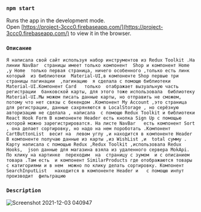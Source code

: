 
### `npm start`

Runs the app in the development mode.\
Open [https://project-3ccc0.firebaseapp.com/](https://project-3ccc0.firebaseapp.com/) to view it in the browser.



### `Oписание`

```Я написала свой сайт используя набор инструментов из Redux Toolkit .На линии NavBar  страницы имеет только компонент  Shop и компонент Home ,у Home  только первая страница, ничего особенного ,только есть линк который  из библиотеки  Material-UI,в компоненте Shop первые три  страницы пагинации  ,пагинацию  я сделала с помощю библиотеки Material-UI.Компонент Card   только  отабражает вызуальную часть регистрации  банковской карты, для этого тоже использовала  библиотеку  Material-UI.Мы можем писать данные карты, но отправить не сможем, потому что нет связы с бекендом .Компонент My Account ,это страница для регистрации, данные сахряняются в LocalStorage , но серёзную авторизацию не сделала , написала  с помощю Redux Toolkit и библиотеки  React Hook Form В компоненте Header есть кнопка Sign Up с помощью которой можно зарегистрироватся. На листе NavBar   есть компонент Sort , она делает сортировку, но надо на нем пороботать .Компонент CartButtonList  весит на  левом углу ,и находится в компоненте Header В компоненте получаю данные из карты ,из WishList ,и  total сумму . Карту написала с помощью Redux ,Redux Toolkit ,использовала Redux Hooks,  json данные для магазина взяла из удаленного сервера MokApi. По клику на картинке  переходим  на  страницу с зумом  и с описанием товара .Там есть  и компонент SimilarProducts где отображаются товары с катигориями и в нем  можно по клику делать сортировку. Компонент SearchInputList   находится в компоненте Header и   с помощю инпут  производит  фильтрацию ```



### `Description`

![Screenshot 2021-12-03 040947](https://user-images.githubusercontent.com/71427017/144600358-0629ab28-6c9c-4b08-8279-53728454c314.png)

